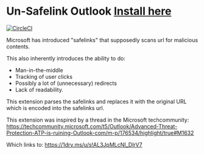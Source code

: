 # Un-Safelink Outlook [Install here](https://chrome.google.com/webstore/detail/pgchfppjhohfigdgfnglmbbeiingokmi/)
[![CircleCI](https://circleci.com/gh/Dunky13/outlook_unsafelink.svg?style=svg)](https://circleci.com/gh/Dunky13/outlook_unsafelink)

Microsoft has introduced "safelinks" that supposedly scans url for malicious contents.

This also inherently introduces the ability to do:
* Man-in-the-middle
* Tracking of user clicks
* Possibly a lot of (unnecessary) redirects
* Lack of readability.

This extension parses the safelinks and replaces it with the original URL which is encoded into the safelinks url.

This extension was inspired by a thread in the Microsoft techcommunity:
https://techcommunity.microsoft.com/t5/Outlook/Advanced-Threat-Protection-ATP-is-ruining-Outlook-com/m-p/176534/highlight/true#M1632

Which links to: https://1drv.ms/u/s!AL3JpMLcNI_DlrV7
